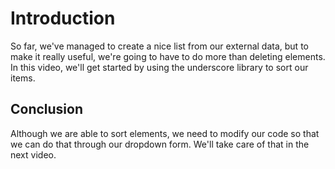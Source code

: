 # Introduction
So far, we've managed to create a nice list from our external data, but to make it really useful, we're going to have to do more than deleting elements. In this video, we'll get started by using the underscore library to sort our items.



## Conclusion
Although we are able to sort elements, we need to modify our code so that we can do that through our dropdown form. We'll take care of that in the next video.
